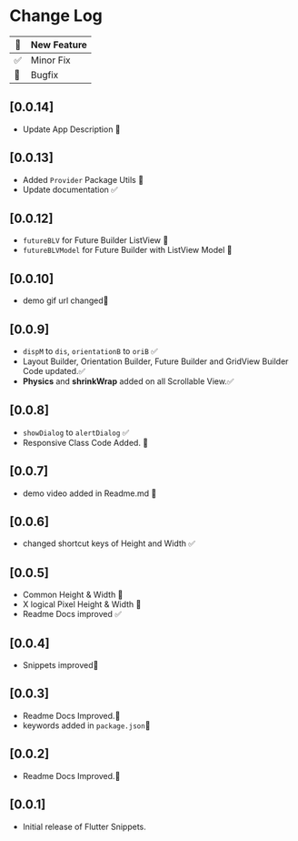 <!-- @format -->

# Change Log

| 🚀  | New Feature |
| --- | ----------- |
| ✅  | Minor Fix   |
| 🐛  | Bugfix      |

## [0.0.14]

- Update App Description 🚀

## [0.0.13]

- Added `Provider` Package Utils 🚀
- Update documentation ✅

## [0.0.12]

- `futureBLV` for Future Builder ListView 🚀
- `futureBLVModel` for Future Builder with ListView Model 🚀

## [0.0.10]

- demo gif url changed🐛

## [0.0.9]

- `dispM` to `dis`, `orientationB` to `oriB` ✅
- Layout Builder, Orientation Builder, Future Builder and GridView Builder Code updated.✅
- **Physics** and **shrinkWrap** added on all Scrollable View.✅

## [0.0.8]

- `showDialog` to `alertDialog` ✅
- Responsive Class Code Added. 🚀

## [0.0.7]

- demo video added in Readme.md 🚀

## [0.0.6]

- changed shortcut keys of Height and Width ✅

## [0.0.5]

- Common Height & Width 🚀
- X logical Pixel Height & Width 🚀
- Readme Docs improved ✅

## [0.0.4]

- Snippets improved🐛

## [0.0.3]

- Readme Docs Improved.🐛
- keywords added in `package.json`🚀

## [0.0.2]

- Readme Docs Improved.🐛

## [0.0.1]

- Initial release of Flutter Snippets.
